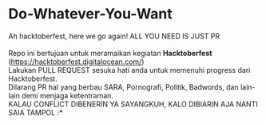 # Do-Whatever-You-Want
Ah hacktoberfest, here we go again! ALL YOU NEED IS JUST PR
<br><br>
Repo ini bertujuan untuk meramaikan kegiatan **Hacktoberfest** (https://hacktoberfest.digitalocean.com/) <br>
Lakukan PULL REQUEST sesuka hati anda untuk memenuhi progress dari Hacktoberfest. <br>
Dilarang PR hal yang berbau SARA, Pornografi, Politik, Badwords, dan lain-lain demi menjaga ketentraman.
<br>
KALAU CONFLICT DIBENERIN YA SAYANGKUH, KALO DIBIARIN AJA NANTI SAIA TAMPOL :*
